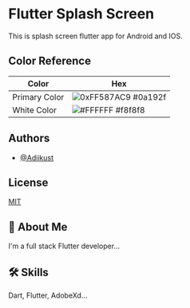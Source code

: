 
# Flutter Splash Screen

This is splash screen flutter app for Android and IOS.
## Color Reference

| Color             | Hex                                                                |
| ----------------- | ------------------------------------------------------------------ |
| Primary Color | ![0xFF587AC9](https://via.placeholder.com/10/0a192f?text=+) #0a192f |
| White Color | ![#FFFFFF](https://via.placeholder.com/10/f8f8f8?text=+) #f8f8f8 |

## Authors

- [@Adiikust](https://github.com/Adiikust)


## License

[MIT](https://choosealicense.com/licenses/mit/)


## 🚀 About Me
I'm a full stack Flutter developer...


## 🛠 Skills
Dart, Flutter, AdobeXd...

